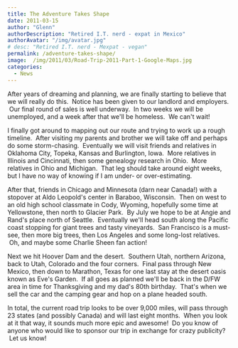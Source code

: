 ```yaml
---
title: The Adventure Takes Shape
date: 2011-03-15
author: "Glenn"
authorDescription: "Retired I.T. nerd - expat in Mexico"
authorAvatar: "/img/avatar.jpg"
# desc: "Retired I.T. nerd - Mexpat - vegan"
permalink: /adventure-takes-shape/
image:  /img/2011/03/Road-Trip-2011-Part-1-Google-Maps.jpg
categories:
  - News
---
```

After years of dreaming and planning, we are finally starting to believe that we will really do this.  Notice has been given to our landlord and employers.  Our final round of sales is well underway.  In two weeks we will be unemployed, and a week after that we'll be homeless.  We can't wait!

I finally got around to mapping out our route and trying to work up a rough timeline.  After visiting my parents and brother we will take off and perhaps do some storm-chasing.  Eventually we will visit friends and relatives in Oklahoma City, Topeka, Kansas and Burlington, Iowa.  More relatives in Illinois and Cincinnati, then some genealogy research in Ohio.  More relatives in Ohio and Michigan.  That leg should take around eight weeks, but I have no way of knowing if I am under- or over-estimating.

After that, friends in Chicago and Minnesota (darn near Canada!) with a stopover at Aldo Leopold's center in Baraboo, Wisconsin.  Then on west to an old high school classmate in Cody, Wyoming, hopefully some time at Yellowstone, then north to Glacier Park.  By July we hope to be at Angie and Rand's place north of Seattle.  Eventually we'll head south along the Pacific coast stopping for giant trees and tasty vineyards.  San Francisco is a must-see, then more big trees, then Los Angeles and some long-lost relatives.  Oh, and maybe some Charlie Sheen fan action!

Next we hit Hoover Dam and the desert.  Southern Utah, northern Arizona, back to Utah, Colorado and the four corners.  Final pass through New Mexico, then down to Marathon, Texas for one last stay at the desert oasis known as Eve's Garden.  If all goes as planned we'll be back in the D/FW area in time for Thanksgiving and my dad's 80th birthday.  That's when we sell the car and the camping gear and hop on a plane headed south.

In total, the current road trip looks to be over 9,000 miles, will pass through 23 states (and possibly Canada) and will last eight months.  When you look at it that way, it sounds much more epic and awesome!  Do you know of anyone who would like to sponsor our trip in exchange for crazy publicity?  Let us know!
